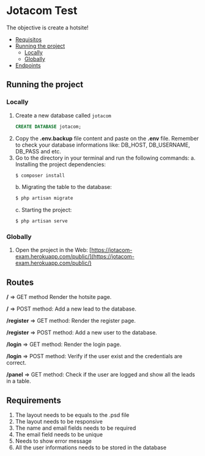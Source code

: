 
# Jotacom Test

The objective is create a hotsite!

* [Requisitos](#requisitos-mínimos)
* [Running the project](#running-the-project)
  * [Locally](#locally)
  * [Globally](#globally)
* [Endpoints](#endpoints)

## Running the project
### Locally
1. Create a new database called `jotacom`
	```sql
	CREATE DATABASE jotacom;
	```
2. Copy the **.env.backup** file content and paste on the **.env** file. Remember to check your database informations like: DB_HOST, DB_USERNAME, DB_PASS and etc. 
3. Go to the directory in your terminal and run the following commands:
	a. Installing the project dependencies:
	```bash
	$ composer install
	```
	b. Migrating the table to the database:
	```bash
	$ php artisan migrate
	```	
	c. Starting the project:
	```bash
	$ php artisan serve
	```
### Globally
1. Open the project in the Web: [https://jotacom-exam.herokuapp.com/public/](https://jotacom-exam.herokuapp.com/public/)
## Routes

**/** =>  GET method
Render the hotsite page.

**/** => POST method:
Add a new lead to the database.

**/register** => GET method:
Render the register page.

**/register** => POST method:
Add a new user to the database.

**/login** => GET method:
Render the login page.

**/login** => POST method:
Verify if the user exist and the credentials are correct.

**/panel** => GET method:
Check if the user are logged and show all the leads in a table.

## Requirements
 1. The layout needs to be equals to the .psd file
 2. The layout needs to be responsive
 3. The name and email fields needs to be required
 4. The email field needs to  be unique
 5. Needs to show error message
 6. All the user informations needs to be stored in the database


